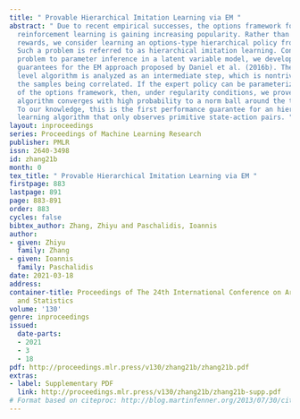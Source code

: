 ```yaml
---
title: " Provable Hierarchical Imitation Learning via EM "
abstract: " Due to recent empirical successes, the options framework for hierarchical
  reinforcement learning is gaining increasing popularity. Rather than learning from
  rewards, we consider learning an options-type hierarchical policy from expert demonstrations.
  Such a problem is referred to as hierarchical imitation learning. Converting this
  problem to parameter inference in a latent variable model, we develop convergence
  guarantees for the EM approach proposed by Daniel et al. (2016b). The population
  level algorithm is analyzed as an intermediate step, which is nontrivial due to
  the samples being correlated. If the expert policy can be parameterized by a variant
  of the options framework, then, under regularity conditions, we prove that the proposed
  algorithm converges with high probability to a norm ball around the true parameter.
  To our knowledge, this is the first performance guarantee for an hierarchical imitation
  learning algorithm that only observes primitive state-action pairs. "
layout: inproceedings
series: Proceedings of Machine Learning Research
publisher: PMLR
issn: 2640-3498
id: zhang21b
month: 0
tex_title: " Provable Hierarchical Imitation Learning via EM "
firstpage: 883
lastpage: 891
page: 883-891
order: 883
cycles: false
bibtex_author: Zhang, Zhiyu and Paschalidis, Ioannis
author:
- given: Zhiyu
  family: Zhang
- given: Ioannis
  family: Paschalidis
date: 2021-03-18
address: 
container-title: Proceedings of The 24th International Conference on Artificial Intelligence
  and Statistics
volume: '130'
genre: inproceedings
issued:
  date-parts:
  - 2021
  - 3
  - 18
pdf: http://proceedings.mlr.press/v130/zhang21b/zhang21b.pdf
extras:
- label: Supplementary PDF
  link: http://proceedings.mlr.press/v130/zhang21b/zhang21b-supp.pdf
# Format based on citeproc: http://blog.martinfenner.org/2013/07/30/citeproc-yaml-for-bibliographies/
---
```

